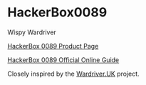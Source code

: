 # HackerBox0089
Wispy Wardriver

[HackerBox 0089 Product Page](https://hackerboxes.com/products/hackerbox-0089-wispy)

[HackerBox 0089 Official Online Guide](https://www.instructables.com/HackerBox-0089-WiSpy/)

Closely inspired by the [Wardriver.UK](https://wardriver.uk/) project.
